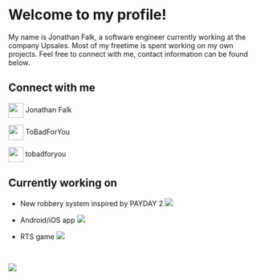 # Welcome to my profile!
My name is Jonathan Falk, a software engineer currently working at the company Upsales. Most of my freetime is spent working on my own projects. Feel free to connect with me, contact information can be found below.
<br/>

## Connect with me
<p align="left">
<a href="https://www.linkedin.com/in/jonathan-falk-4a42a4209/" target="blank"><img align="center" src="https://cdn-icons-png.flaticon.com/512/174/174857.png" height="30" width="30" /></a> Jonathan Falk
<br/>

<a href="https://steamcommunity.com/id/565462365444322665/" target="blank"><img align="center" src="https://upload.wikimedia.org/wikipedia/commons/thumb/8/83/Steam_icon_logo.svg/2048px-Steam_icon_logo.svg.png" height="30" width="30" /></a> ToBadForYou
<br/>

<picture>
  <img align="center" src="https://www.svgrepo.com/show/331368/discord-v2.svg" height="30" width="30" />
</picture>
tobadforyou
  
<br/>

## Currently working on

- New robbery system inspired by PAYDAY 2 ![](https://geps.dev/progress/60)

- Android/iOS app ![](https://geps.dev/progress/10)

- RTS game ![](https://geps.dev/progress/5)

<br/>

![](https://komarev.com/ghpvc/?username=ToBadForYou&color=blue)
